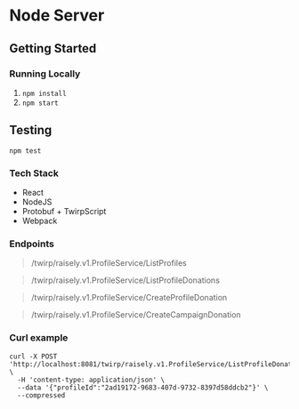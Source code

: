 # Node Server

## Getting Started

### Running Locally

1. `npm install`
2. `npm start`

## Testing

`npm test`

### Tech Stack
- React
- NodeJS
- Protobuf + TwirpScript
- Webpack

### Endpoints

>/twirp/raisely.v1.ProfileService/ListProfiles

>/twirp/raisely.v1.ProfileService/ListProfileDonations

>/twirp/raisely.v1.ProfileService/CreateProfileDonation

>/twirp/raisely.v1.ProfileService/CreateCampaignDonation

### Curl example

``` 
curl -X POST 'http://localhost:8081/twirp/raisely.v1.ProfileService/ListProfileDonations' \
  -H 'content-type: application/json' \
  --data '{"profileId":"2ad19172-9683-407d-9732-8397d58ddcb2"}' \
  --compressed
  ```